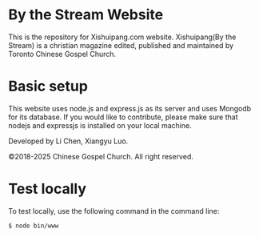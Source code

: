 # By the Stream Website
This is the repository for Xishuipang.com website. Xishuipang(By the Stream) is a christian magazine edited, published and maintained by Toronto Chinese Gospel Church.

# Basic setup
This website uses node.js and express.js as its server and uses Mongodb for its database. If you would like to contribute, please make sure that nodejs and expressjs is installed on your local machine.

Developed by Li Chen, Xiangyu Luo.

&copy;2018-2025 Chinese Gospel Church. All right reserved.

# Test locally
To test locally, use the following command in the command line:
```
$ node bin/www
```
